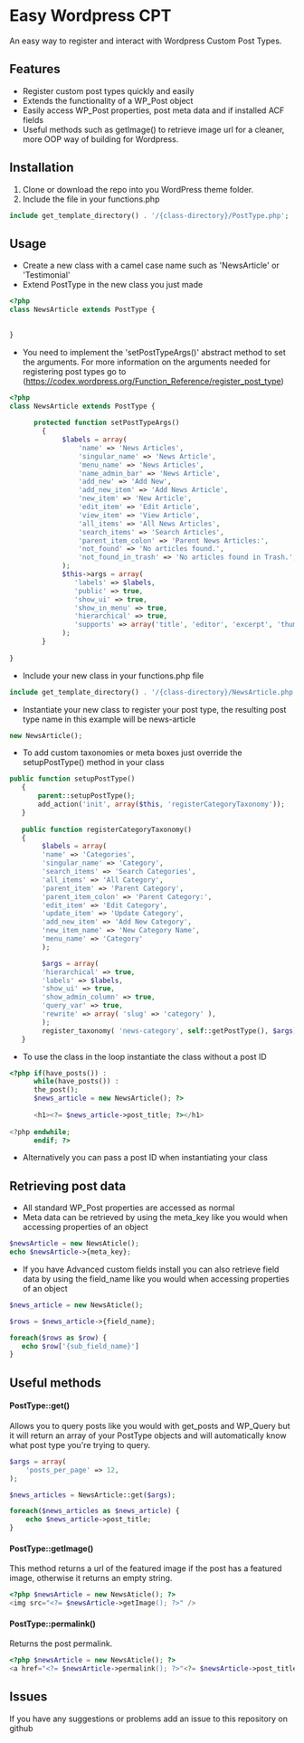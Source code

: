 # Easy Wordpress CPT

An easy way to register and interact with Wordpress Custom Post Types.

## Features
* Register custom post types quickly and easily
* Extends the functionality of a WP_Post object
* Easily access WP_Post properties, post meta data and if installed ACF fields
* Useful methods such as getImage() to retrieve image url for a cleaner, more OOP way of building for Wordpress.


## Installation

1. Clone or download the repo into you WordPress theme folder.
2. Include the file in your functions.php

```php
include get_template_directory() . '/{class-directory}/PostType.php';
```

## Usage
* Create a new class with a camel case name such as 'NewsArticle' or 'Testimonial'
* Extend PostType in the new class you just made
 ```php
 <?php 
 class NewsArticle extends PostType { 
     
     
 }
 ```
* You need to implement the 'setPostTypeArgs()' abstract method to set the arguments. For more information on the arguments needed for registering post types go to (https://codex.wordpress.org/Function_Reference/register_post_type)
 ```php
 <?php 
 class NewsArticle extends PostType { 
     
       protected function setPostTypeArgs()
         {
              $labels = array(
                  'name' => 'News Articles',
                  'singular_name' => 'News Article',
                  'menu_name' => 'News Articles',
                  'name_admin_bar' => 'News Article',
                  'add_new' => 'Add New',
                  'add_new_item' => 'Add News Article',
                  'new_item' => 'New Article',
                  'edit_item' => 'Edit Article',
                  'view_item' => 'View Article',
                  'all_items' => 'All News Articles',
                  'search_items' => 'Search Articles',
                  'parent_item_colon' => 'Parent News Articles:',
                  'not_found' => 'No articles found.',
                  'not_found_in_trash' => 'No articles found in Trash.',
              );
              $this->args = array(
                 'labels' => $labels,
                 'public' => true,
                 'show_ui' => true,
                 'show_in_menu' => true,
                 'hierarchical' => true,
                 'supports' => array('title', 'editor', 'excerpt', 'thumbnail'),
              );
         }
         
 }
 ```
 * Include your new class in your functions.php file
 ```php
 include get_template_directory() . '/{class-directory}/NewsArticle.php';
 ```
 * Instantiate your new class to register your post type, the resulting post type name in this example will be news-article
 ```php
new NewsArticle();
 ```
 * To add custom taxonomies or meta boxes just override the setupPostType() method in your class
 ```php
public function setupPostType()
    {
        parent::setupPostType();
        add_action('init', array($this, 'registerCategoryTaxonomy'));
    }
    
    public function registerCategoryTaxonomy()
    {
         $labels = array(
         'name' => 'Categories',
         'singular_name' => 'Category',
         'search_items' => 'Search Categories',
         'all_items' => 'All Category',
         'parent_item' => 'Parent Category',
         'parent_item_colon' => 'Parent Category:',
         'edit_item' => 'Edit Category',
         'update_item' => 'Update Category',
         'add_new_item' => 'Add New Category',
         'new_item_name' => 'New Category Name',
         'menu_name' => 'Category'
         );

         $args = array(
         'hierarchical' => true,
         'labels' => $labels,
         'show_ui' => true,
         'show_admin_column' => true,
         'query_var' => true,
         'rewrite' => array( 'slug' => 'category' ),
         );
         register_taxonomy( 'news-category', self::getPostType(), $args);
    }
 ```
* To use the class in the loop instantiate the class without a post ID
 ```php
<?php if(have_posts()) : 
       while(have_posts()) : 
       the_post(); 
       $news_article = new NewsArticle(); ?>
       
       <h1><?= $news_article->post_title; ?></h1>
       
<?php endwhile;
       endif; ?>
 ```
* Alternatively you can pass a post ID when instantiating your class

## Retrieving post data
* All standard WP_Post properties are accessed as normal
* Meta data can be retrieved by using the meta_key like you would when accessing properties of an object 
 ```php
 $newsArticle = new NewsAticle();
 echo $newsArticle->{meta_key};
 ```
* If you have Advanced custom fields install you can also retrieve field data by using the field_name like you would when accessing properties of an object 
 ```php
 $news_article = new NewsAticle();
 
 $rows = $news_article->{field_name};

 foreach($rows as $row) {
    echo $row['{sub_field_name}']
 }
 ```
 
## Useful methods
#### PostType::get() 
Allows you to query posts like you would with get_posts and WP_Query but it will return an array of your PostType objects and will automatically know what post type you're trying to query.
 ```php
 $args = array(
     'posts_per_page' => 12,
 );
 
 $news_articles = NewsArticle::get($args);
 
 foreach($news_articles as $news_article) {
     echo $news_article->post_title;
 }
 ```
#### PostType::getImage()
This method returns a url of the featured image if the post has a featured image, otherwise it returns an empty string.
 ```php
 <?php $newsArticle = new NewsAticle(); ?>
 <img src="<?= $newsArticle->getImage(); ?>" />

 ```
#### PostType::permalink()
Returns the post permalink.
 ```php
 <?php $newsArticle = new NewsAticle(); ?>
 <a href="<?= $newsArticle->permalink(); ?>"<?= $newsArticle->post_title; ?></a>
 ```
 
## Issues
If you have any suggestions or problems add an issue to this repository on github
